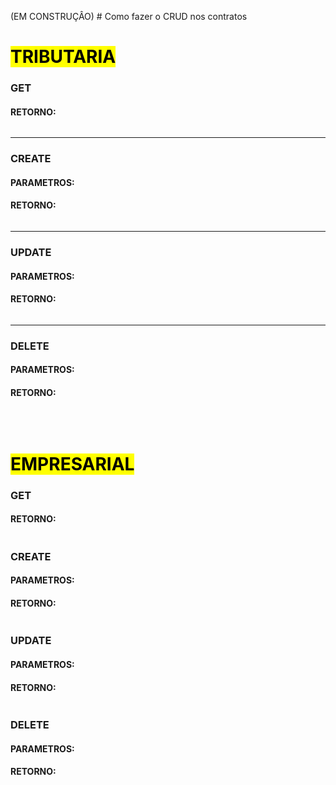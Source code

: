 (EM CONSTRUÇÂO) # Como fazer o CRUD nos contratos


# <mark>TRIBUTARIA</mark>

### GET

#### RETORNO:

```python

```

---

### CREATE

#### PARAMETROS:
#### RETORNO:

```python
```

---

### UPDATE

#### PARAMETROS:
#### RETORNO:

```python

```

---

### DELETE

#### PARAMETROS:
#### RETORNO:

```python

```
&nbsp;

# <mark>EMPRESARIAL</mark>

### GET

#### RETORNO:

```python

```
### CREATE

#### PARAMETROS:
#### RETORNO:

```python

```

### UPDATE

#### PARAMETROS:
#### RETORNO:

```python

```

### DELETE

#### PARAMETROS:
#### RETORNO:

```python

```

